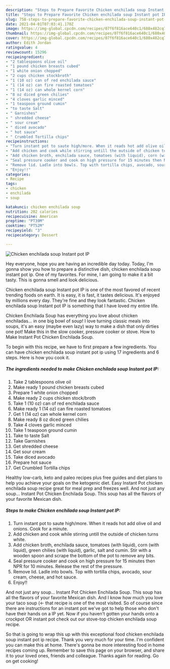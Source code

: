 ```yaml
---
description: "Steps to Prepare Favorite Chicken enchilada soup Instant pot IP"
title: "Steps to Prepare Favorite Chicken enchilada soup Instant pot IP"
slug: 758-steps-to-prepare-favorite-chicken-enchilada-soup-instant-pot-ip
date: 2021-04-01T07:03:41.170Z
image: https://img-global.cpcdn.com/recipes/07f6f816ace640c1/680x482cq70/chicken-enchilada-soup-instant-pot-ip-recipe-main-photo.jpg
thumbnail: https://img-global.cpcdn.com/recipes/07f6f816ace640c1/680x482cq70/chicken-enchilada-soup-instant-pot-ip-recipe-main-photo.jpg
cover: https://img-global.cpcdn.com/recipes/07f6f816ace640c1/680x482cq70/chicken-enchilada-soup-instant-pot-ip-recipe-main-photo.jpg
author: Edith Jordan
ratingvalue: 4
reviewcount: 15296
recipeingredient:
- "2 tablespoons olive oil"
- "1 pound chicken breasts cubed"
- "1 white onion chopped"
- "2 cups chicken stockbroth"
- "1 (10 oz) can of red enchilada sauce"
- "1 (14 oz) can fire roasted tomatoes"
- "1 (14 oz) can whole kernel corn"
- "8 oz diced green chilies"
- "4 cloves garlic minced"
- "1 teaspoon ground cumin"
- "to taste Salt"
- " Garnishes"
- " shredded cheese"
- " sour cream"
- " diced avocado"
- " hot sauce"
- " Crumbled Tortilla chips"
recipeinstructions:
- "Turn instant pot to saute high/more. When it reads hot add olive oil and onions. Cook for a minute."
- "Add chicken and cook while stirring untill the outside of chicken turns white."
- "Add chicken broth, enchilada sauce, tomatoes (with liquid), corn (with liquid), green chilies (with liquid), garlic, salt and cumin. Stir with a wooden spoon and scrape the bottom of the pot to remove any bits."
- "Seal pressure cooker and cook on high pressure for 15 minutes then NPR for 10 minutes. Release the rest of the pressure."
- "Remove lid. Ladle into bowls. Top with tortilla chips, avocado, sour cream, cheese, and hot sauce."
- "Enjoy!!"
categories:
- Recipe
tags:
- chicken
- enchilada
- soup

katakunci: chicken enchilada soup 
nutrition: 202 calories
recipecuisine: American
preptime: "PT39M"
cooktime: "PT52M"
recipeyield: "3"
recipecategory: Dessert

---
```



![Chicken enchilada soup Instant pot IP](https://img-global.cpcdn.com/recipes/07f6f816ace640c1/680x482cq70/chicken-enchilada-soup-instant-pot-ip-recipe-main-photo.jpg)

Hey everyone, hope you are having an incredible day today. Today, I'm gonna show you how to prepare a distinctive dish, chicken enchilada soup instant pot ip. One of my favorites. For mine, I am going to make it a bit tasty. This is gonna smell and look delicious.

Chicken enchilada soup Instant pot IP is one of the most favored of recent trending foods on earth. It is easy, it is fast, it tastes delicious. It's enjoyed by millions every day. They're fine and they look fantastic. Chicken enchilada soup Instant pot IP is something that I have loved my entire life.

Chicken Enchilada Soup has everything you love about chicken enchiladas… in one big bowl of soup! I love turning classic meals into soups, it&#39;s an easy (maybe even lazy) way to make a dish that only dirties one pot! Make this in the slow cooker, pressure cooker or stove. How to Make Instant Pot Chicken Enchilada Soup.


To begin with this recipe, we have to first prepare a few ingredients. You can have chicken enchilada soup instant pot ip using 17 ingredients and 6 steps. Here is how you cook it.

<!--inarticleads1-->

##### The ingredients needed to make Chicken enchilada soup Instant pot IP:

1. Take 2 tablespoons olive oil
1. Make ready 1 pound chicken breasts cubed
1. Prepare 1 white onion chopped
1. Make ready 2 cups chicken stock/broth
1. Take 1 (10 oz) can of red enchilada sauce
1. Make ready 1 (14 oz) can fire roasted tomatoes
1. Get 1 (14 oz) can whole kernel corn
1. Make ready 8 oz diced green chilies
1. Take 4 cloves garlic minced
1. Take 1 teaspoon ground cumin
1. Take to taste Salt
1. Take  Garnishes
1. Get  shredded cheese
1. Get  sour cream
1. Take  diced avocado
1. Prepare  hot sauce
1. Get  Crumbled Tortilla chips


Healthy low-carb, keto and paleo recipes plus free guides and diet plans to help you achieve your goals on the ketogenic diet. Easy Instant Pot chicken enchilada soup recipe great for meal prep and freezes well. And not just any soup… Instant Pot Chicken Enchilada Soup. This soup has all the flavors of your favorite Mexican dish. 

<!--inarticleads2-->

##### Steps to make Chicken enchilada soup Instant pot IP:

1. Turn instant pot to saute high/more. When it reads hot add olive oil and onions. Cook for a minute.
1. Add chicken and cook while stirring untill the outside of chicken turns white.
1. Add chicken broth, enchilada sauce, tomatoes (with liquid), corn (with liquid), green chilies (with liquid), garlic, salt and cumin. Stir with a wooden spoon and scrape the bottom of the pot to remove any bits.
1. Seal pressure cooker and cook on high pressure for 15 minutes then NPR for 10 minutes. Release the rest of the pressure.
1. Remove lid. Ladle into bowls. Top with tortilla chips, avocado, sour cream, cheese, and hot sauce.
1. Enjoy!!


And not just any soup… Instant Pot Chicken Enchilada Soup. This soup has all the flavors of your favorite Mexican dish. And I know how much you love your taco soup (&lt;- that recipe is one of the most visited. So of course since there are instructions for an instant pot we&#39;ve got to help those who don&#39;t have their hands on a IP yet. Now if you haven&#39;t gotten your hands onto a crockpot OR instant pot check out our stove-top chicken enchilada soup recipe. 

So that is going to wrap this up with this exceptional food chicken enchilada soup instant pot ip recipe. Thank you very much for your time. I'm confident you can make this at home. There's gonna be more interesting food in home recipes coming up. Remember to save this page on your browser, and share it to your loved ones, friends and colleague. Thanks again for reading. Go on get cooking!
